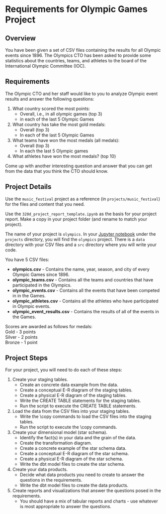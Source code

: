# Requirements for Olympic Games Project

## Overview
You have been given a set of CSV files containing the results for all Olympic events since 1896. 
The Olympics CTO has been asked to provide some statistics about the countries, teams, and athletes
to the board of the International Olympic Committee (IOC). 

## Requirements
The Olympic CTO and her staff would like to you to analyze Olympic event results and answer the
following questions:

1. What country scored the most points:  
   * Overall, i.e., in all olympic games (top 3)  
   * in each of the last 5 Olympic Games  
2. What country has take the most gold medals:  
   * Overall (top 3)  
   * In each of the last 5 Olympic Games  
3. What teams have won the most medals (all medals):  
   * Overall (top 3)  
   * In each the last 5 Olympic games  
4. What athletes have won the most medals? (top 10)  

Come up with another interesting question and answer that you can get from the data that you think 
the CTO should know.

## Project Details
Use the `music_festival` project as a reference (in `projects/music_festival`) for the files and content that you need.

Use the `320d_project_report_template.ipynb` as the basis for your project report. Make a copy in your project folder (and rename to match your project).

The name of your project is `olympics`. In your [Jupyter notebook](https://notebook.dei320.net) under the
`projects` directory, you will find the `olympics` project. There is a `data` directory with your CSV 
files and a `src` directory where you will write your code.

You have 5 CSV files:
* **olympics.csv** - Contains the name, year, season, and city of every Olympic Games since 1896.
* **olympic_teams.csv** - Contains all the teams and countries that have participated in the Olympics.
* **olympic_events.csv** - Contains all the events that have been competed in in the Games.
* **olympic_athletes.csv** - Contains all the athletes who have participated in Olympic events.
* **olympic_event_results.csv** - Contains the results of all of the events in the Games.

Scores are awarded as follows for medals:  
Gold - 3 points  
Silver - 2 points  
Bronze - 1 point  

## Project Steps
For your project, you will need to do each of these steps:
1. Create your staging tables.
   * Create an concrete data example from the data.
   * Create a conceptual E-R diagram of the staging tables.
   * Create a physical E-R diagram of the staging tables.
   * Write the CREATE TABLE statements for the staging tables.
   * Run the script to execute the CREATE TABLE statements.
2. Load the data from the CSV files into your staging tables.
   * Write the \copy commands to load the CSV files into the staging tables.
   * Run the script to execute the \copy commands.
3. Create your dimensional model (star schema).
   * Identify the fact(s) in your data and the grain of the data.
   * Create the transformation diagram.
   * Create a concrete example of the star schema data.
   * Create a conceptual E-R diagram of the star schema.
   * Create a physical E-R diagram of the star schema.
   * Write the dbt model files to create the star schema.
4. Create your data products.
   * Decide what data products you need to create to answer the questions in the requirements.
   * Write the dbt model files to create the data products.
5. Create reports and visualizations that answer the questions posed in the requirements.
   * You should have a mix of tabular reports and charts - use whatever is most appropriate to answer the questions.
